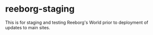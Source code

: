 # reeborg-staging
This is for staging and testing Reeborg's World prior to deployment of updates to main sites.
